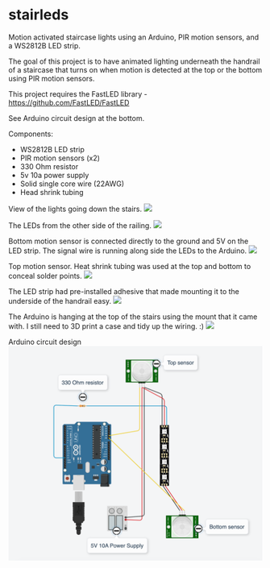 # stairleds

Motion activated staircase lights using an Arduino, PIR motion sensors, and a WS2812B LED strip.

The goal of this project is to have animated lighting underneath the handrail of a staircase that turns on when motion is detected at the top or the bottom using PIR motion sensors.

This project requires the FastLED library - https://github.com/FastLED/FastLED

See Arduino circuit design at the bottom.

Components:
* WS2812B LED strip
* PIR motion sensors (x2)
* 330 Ohm resistor
* 5v 10a power supply
* Solid single core wire (22AWG)
* Head shrink tubing

View of the lights going down the stairs.
![](images/stairview.JPG)

The LEDs from the other side of the railing.
![](images/stairview2.JPG)

Bottom motion sensor is connected directly to the ground and 5V on the LED strip. The signal wire is running along side the LEDs to the Arduino.
![](images/bottomsensor.JPG)

Top motion sensor. Heat shrink tubing was used at the top and bottom to conceal solder points.
![](images/topsensor.JPG)

The LED strip had pre-installed adhesive that made mounting it to the underside of the handrail easy.
![](images/ledapplication.JPG)

The Arduino is hanging at the top of the stairs using the mount that it came with. I still need to 3D print a case and tidy up the wiring. :)
![](images/arduino.jpeg)

Arduino circuit design
![](images/circuit.JPG)
